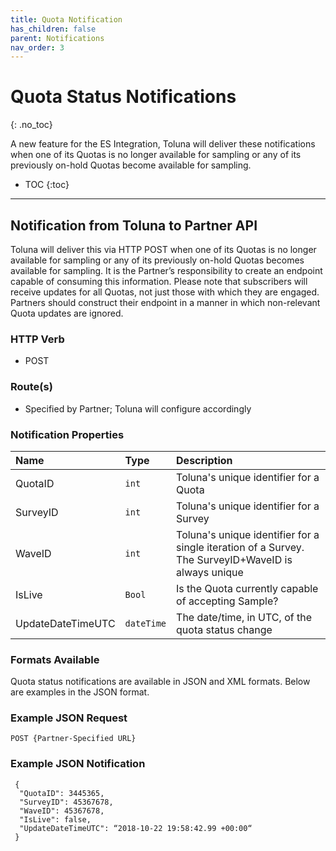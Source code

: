 ```yaml
---
title: Quota Notification
has_children: false
parent: Notifications
nav_order: 3
---
```


# Quota Status Notifications
{: .no_toc}

A new feature for the ES Integration, Toluna will deliver these notifications when one of its Quotas is no longer available for sampling or any of its previously on-hold Quotas become available for sampling. 

* TOC
{:toc}

---


## Notification from Toluna to Partner API

Toluna will deliver this via HTTP POST when one of its Quotas is no longer available for sampling or any of its previously on-hold Quotas becomes available for sampling. It is the Partner’s responsibility to create an endpoint capable of consuming this information. Please note that subscribers will receive updates for all Quotas, not just those with which they are engaged. Partners should construct their endpoint in a manner in which non-relevant Quota updates are ignored.

### HTTP Verb

- POST

### Route(s)

- Specified by Partner; Toluna will configure accordingly

### Notification Properties

| Name | Type | Description |
| :--- | :--- | :--- |
| QuotaID | ```int``` | Toluna's unique identifier for a Quota |
| SurveyID | ```int``` | Toluna's unique identifier for a Survey |
| WaveID | ```int``` | Toluna's unique identifier for a single iteration of a Survey. The SurveyID+WaveID is always unique |
| IsLive | ```Bool``` | Is the Quota currently capable of accepting Sample? |
| UpdateDateTimeUTC | ```dateTime``` | The date/time, in UTC, of the quota status change |

### Formats Available

Quota status notifications are available in JSON and XML formats. Below are examples in the JSON format.

### Example JSON Request
```plaintext
POST {Partner-Specified URL}
```

### Example JSON Notification
```plaintext
 {
  "QuotaID": 3445365,
  "SurveyID": 45367678,
  "WaveID": 45367678,
  "IsLive": false,
  "UpdateDateTimeUTC": “2018-10-22 19:58:42.99 +00:00“
 }
```

